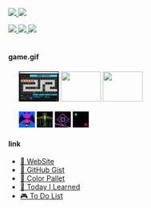 <p align="left"> 
  <a href="http://twitter.com/0x0553">
    <img height="20" src="https://img.shields.io/twitter/follow/0x0553?label=Twitter&logo=twitter&style=flat" />
  </a>
  <a href="https://github.com/TomSuzuki">
    <img height="20" src="https://img.shields.io/github/followers/TomSuzuki?label=GitHub&logo=github&style=flat" />
  </a>
</p>

<div align="left">
  <a href="https://github.com/anuraghazra/github-readme-stats">
    <img src="https://github-readme-stats.vercel.app/api?username=tomsuzuki&count_private=true&show_icons=true&hide_border=false">
  </a>
  <a href="https://github.com/anuraghazra/github-readme-stats">
    <img src="https://github-readme-stats.vercel.app/api/top-langs/?username=tomsuzuki&layout=compact&hide_border=false&langs_count=8">
  </a>
  <a href="https://github.com/anuraghazra/github-readme-stats">
    <img src="https://github-readme-stats.vercel.app/api/wakatime?username=TomSuzuki&layout=compact&hide_border=false">
  </a>
</div>

<br>

<!-- <img src="https://github.com/TomSuzuki/tomsuzuki/blob/master/images/stat.svg" alt="Alternative Text"/> -->

#### game.gif

<div align="left" style="margin: 1.5em;">
  <img width="80px" height="60px" src="./img/10.gif" />
  <img width="80px" height="60px" src="./img/11.gif" />
  <img width="80px" height="60px" src="./img/12.gif" />
  <!-- <img width="80px" height="60px" src="./img/13.gif" /> -->
  <br><br>
  <img width="32px" src="./img/01.gif" />
  <img width="32px" src="./img/02.gif" />
  <img width="32px" src="./img/03.gif" />
  <img width="32px" src="./img/04.gif" />
</div> 

#### link
- [🍣 WebSite](https://tomsuzuki.github.io/portfolio/)
- [💬 GitHub Gist](https://gist.github.com/TomSuzuki)
- [💙 Color Pallet](https://tomsuzuki.github.io/ColorPalette/)
- [📝 Today I Learned](https://tomsuzuki.github.io/til/)
- [🎮 To Do List](https://github.com/TomSuzuki/human-life)
